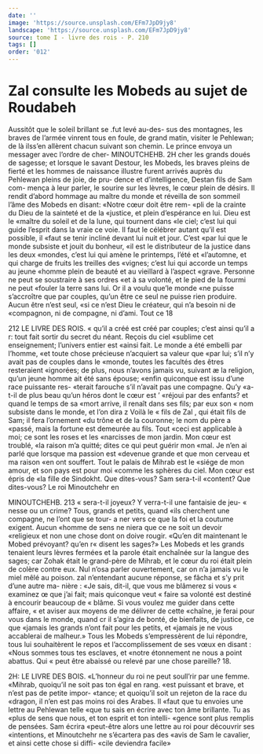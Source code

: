 ```yaml
---
date: ''
image: 'https://source.unsplash.com/EFm7JpD9jy8'
landscape: 'https://source.unsplash.com/EFm7JpD9jy8'
source: tome I - livre des rois - P. 210
tags: []
order: '012'
---
```


# Zal consulte les Mobeds au sujet de Roudabeh

Aussitôt que le soleil brillant se .fut levé au-des- sus des montagnes, les braves de l’armée vinrent
tous en foule, de grand matin, visiter le Pehlewan; de là ilss’en allèrent chacun suivant son chemin.
Le prince envoya un messager avec l’ordre de cher-
MINOUTCHEHB. 2H cher les grands doués de sagesse; et lorsque le
savant Destour, les Mobeds, les braves pleins de fierté et les hommes de naissance illustre furent arrivés auprès du Pehlewan pleins de joie, de pru- dence et d’intelligence, Destan fils de Sam com- mença à leur parler, le sourire sur les lèvres, le cœur plein de désirs. Il rendit d’abord hommage au
maître du monde et réveilla de son sommeil l’âme
des Mobeds en disant: «Notre cœur doit être rem-
«pli de la crainte du Dieu de la sainteté et de la
«justice, et plein d’espérance en lui. Dieu est le
«maître du soleil et de la lune, qui tournent dans
«le ciel; c’est lui qui guide l’esprit dans la vraie
ce voie. Il faut le célébrer autant qu’il est possible, il
«faut se tenir incliné devant lui nuit et jour. C’est
«par lui que le monde subsiste et jouit du bonheur,
«il est le distributeur de la justice dans les deux «mondes, c’est lui qui amène le printemps, l’été et
«l’automne, et qui charge de fruits les treilles des «vignes; c’est lui qui accorde un temps au jeune «homme plein de beauté et au vieillard à l’aspect «grave. Personne ne peut se soustraire à ses ordres «et à sa volonté, et le pied de la fourmi ne peut «fouler la terre sans lui. Or il a voulu que’le monde «ne puisse s’accroître que par couples, qu’un être
ce seul ne puisse rien produire. Aucun être n’est seul, «si ce n’est Dieu le créateur, qui n’a besoin ni de «compagnon, ni de compagne, ni d’ami. Tout ce
18

212 LE LIVRE DES ROIS. « qu’il a créé est créé par couples; c’est ainsi qu’il a
r: tout fait sortir du secret du néant. Reçois du ciel «sublime cet enseignement; l’univers entier est «ainsi fait. Le monde a été embelli par l’homme,
«et toute chose précieuse n’acquiert sa valeur que «par lui; s’il n’y avait pas de couples dans le «monde, toutes les facultés des êtres resteraient «ignorées; de plus, nous n’avons jamais vu, suivant
æ la religion, qu’un jeune homme ait été sans épouse; «enfin quiconque est issu d’une race puissante res- «terait farouche s’il n’avait pas une compagne. Qu’y
«a-t-il de plus beau qu’un héros dont le cœur est ’ «réjoui par des enfants? et quand le temps de sa «mort arrive, il renaît dans ses fils; par eux son « nom subsiste dans le monde, et l’on dira z Voilà le
« fils de Zal , qui était fils de Sam; il fera l’ornement
«du trône et de la couronne; le nom du père a «passé, mais la fortune est demeurée au fils. Tout «ceci est applicable à moi; ce sont les roses et les «narcisses de mon jardin. Mon cœur est troublé, «la raison m’a quitté; dites ce qui peut guérir mon
«mal. Je n’en ai parlé que lorsque ma passion est «devenue grande et que mon cerveau et ma raison «en ont souffert. Tout le palais de Mihrab est le «siége de mon amour, et son pays est pour moi «comme les sphères du ciel. Mon cœur est épris de
«la fille de Sindokht. Que dites-vous? Sam sera-t-il «content? Que dites-vous? Le roi Minoutchehr en

MINOUTCHEHB. 213 « sera-t-il joyeux? Y verra-t-il une fantaisie de jeu-
« nesse ou un crime? Tous, grands et petits, quand
«ils cherchent une compagne, ne l’ont que se tour-
a ner vers ce que la foi et la coutume exigent. Aucun
«homme de sens ne niera que ce ne soit un devoir
«religieux et non une chose dont on doive rougir. «Qu’en dit maintenant le Mobed prévoyant? qu’en
r« disent les sages?» Les Mobeds et les grands tenaient leurs lèvres fermées et la parole était enchaînée sur
la langue des sages; car Zohak était le grand-père
de Mihrab, et le cœur du roi était plein de colère
contre eux. Nul n’osa parler ouvertement, car on n’a jamais vu le miel mêlé au poison. zal n’entendant
aucune réponse, se fâcha et s’y prit d’une autre ma-
nière : «Je sais, dit-il, que vous me blâmerez si vous
« examinez œ que j’ai fait; mais quiconque veut
« faire sa volonté est destiné à encourir beaucoup de
« blâme. Si vous voulez me guider dans cette affaire, « et aviser aux moyens de me délivrer de cette «chaîne, je ferai pour vous dans le monde, quand cr il s’agira de bonté, de bienfaits, de justice, ce que «jamais les grands n’ont fait pour les petits, et «jamais je ne vous accablerai de malheur.» Tous les Mobeds s’empressèrent de lui répondre, tous lui souhaitèrent le repos et l’accomplissement de ses vœux en disant : «Nous sommes tous tes esclaves, et «notre étonnement ne nous a point abattus. Qui
« peut être abaissé ou relevé par une chose pareille? 18.

2H: LE LIVRE DES BOIS. «L’honneur du roi ne peut soull’rir par une femme.
«Mihrab, quoiqu’il ne soit pas ton égal en rang.
«est puissant et brave, et n’est pas de petite impor- «tance; et quoiqu’il soit un rejeton de la race du «dragon, il n’en est pas moins roi des Arabes. Il «faut que tu envoies une lettre au Pehlewan telle «que tu sais en écrire avec ton âme brillante. Tu as «plus de sens que nous, et ton esprit et ton intelli- «gence sont plus remplis de pensées. Sam écrira «peut-être alors une lettre au roi pour découvrir ses «intentions, et Minoutchehr ne s’écartera pas des
«avis de Sam le cavalier, et ainsi cette chose si diffi-
«cile deviendra facile»
